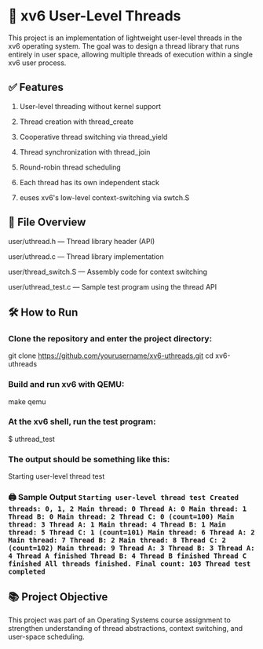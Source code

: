 # 🧵 xv6 User-Level Threads
This project is an implementation of lightweight user-level threads in the xv6 operating system. The goal was to design a thread library that runs entirely in user space, allowing multiple threads of execution within a single xv6 user process.

## ✅ Features
1. User-level threading without kernel support

2. Thread creation with thread_create

3. Cooperative thread switching via thread_yield

4. Thread synchronization with thread_join

5. Round-robin thread scheduling

6. Each thread has its own independent stack

7. euses xv6's low-level context-switching via swtch.S

## 📁 File Overview
user/uthread.h — Thread library header (API)

user/uthread.c — Thread library implementation

user/thread_switch.S — Assembly code for context switching

user/uthread_test.c — Sample test program using the thread API

## 🛠️ How to Run
### Clone the repository and enter the project directory:
git clone https://github.com/yourusername/xv6-uthreads.git
cd xv6-uthreads

### Build and run xv6 with QEMU:
make qemu

### At the xv6 shell, run the test program:
$ uthread_test

### The output should be something like this:
Starting user-level thread test

### 🖨️ Sample Output ``` Starting user-level thread test Created threads: 0, 1, 2 Main thread: 0 Thread A: 0 Main thread: 1 Thread B: 0 Main thread: 2 Thread C: 0 (count=100) Main thread: 3 Thread A: 1 Main thread: 4 Thread B: 1 Main thread: 5 Thread C: 1 (count=101) Main thread: 6 Thread A: 2 Main thread: 7 Thread B: 2 Main thread: 8 Thread C: 2 (count=102) Main thread: 9 Thread A: 3 Thread B: 3 Thread A: 4 Thread A finished Thread B: 4 Thread B finished Thread C finished All threads finished. Final count: 103 Thread test completed ```

## 📚 Project Objective
This project was part of an Operating Systems course assignment to strengthen understanding of thread abstractions, context switching, and user-space scheduling.

